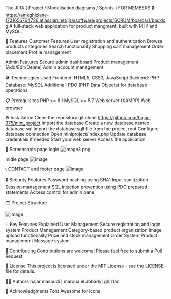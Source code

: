 
The JIRA ( Project / Modelisation diagrams / Sprints ) FOR MEMBERS 🔒: https://amkghizlane-1731656764726.atlassian.net/jira/software/projects/SCRUM/boards/1/backlog
A full-stack web application for product mangment, built with PHP and MySQL.



🌟 Features
Customer Features
User registration and authentication
Browse products categories
Search functionality
Shopping cart management
Order placement 
Profile management


Admin Features
Secure admin dashboard
Product management (Add/Edit/Delete)
Admin account management



🛠️ Technologies Used
Frontend: HTML5, CSS3, JavaScript
Backend: PHP
Database: MySQL
Additional: PDO (PHP Data Objects) for database operations


📋 Prerequisites
PHP >= 8.1
MySQL >= 5.7
Web server (XAMPP)
Web browser


⚙️ Installation
Clone the repository
git clone https://github.com/hajar-375/mini_project
Import the database
Create a new database named database.sql
Import the database.sqll file from the project root
Configure database connection
Open miniproject/index.php
Update database credentials if needed
Start your web server
Access the application


📱 Screenshots
page login
![image3 png](https://github.com/user-attachments/assets/793c8082-1e28-4998-b903-6c3bd1cb8c83)

midle page
![image](https://github.com/user-attachments/assets/7ea3a0b9-3f55-42e0-b207-73ae33ce6210)




📞 CONTACT  and footer page
![image](https://github.com/user-attachments/assets/d00591c0-b9d2-4793-8156-53cb12e84cdc)


🔒 Security Features
Password hashing using SHA1
Input sanitization
Session management
SQL injection prevention using PDO prepared statements
Access control for admin pane  

🗂️ Project Structure

![image](https://github.com/user-attachments/assets/fb7c9595-260d-4978-9c43-991a7cf6b245)



💡 Key Features Explained
User Management
Secure registration and login system
Product Management
Category-based product organization
Image upload functionality
Price and stock management
Order System
Product management
Message system

🤝 Contributing
Contributions are welcome! Please feel free to submit a Pull Request.

📄 License
This project is licensed under the MIT License - see the LICENSE file for details.

👨‍💻 Authors
hajar masoudi | maroua el abbady| ghizlan

🙏 Acknowledgments
Font Awesome for icons
